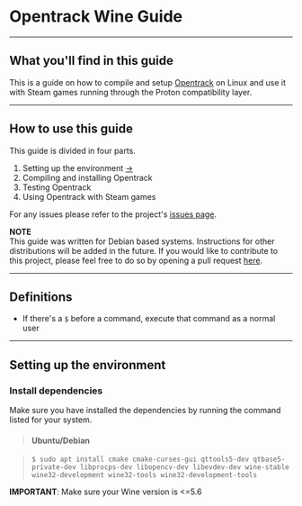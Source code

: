 # Opentrack Wine Guide

---

## What you'll find in this guide

This is a guide on how to compile and setup [Opentrack](https://github.com/opentrack/opentrack) on Linux and use it with Steam games running through the Proton compatibility layer.

---

## How to use this guide

This guide is divided in four parts.  

1. Setting up the environment [->](#setting-up-the-environment)
2. Compiling and installing Opentrack
3. Testing Opentrack
4. Using Opentrack with Steam games

For any issues please refer to the project's [issues page](https://github.com/SkrapeProjects/opentrack-wine-guide/issues).  

**NOTE**  
This guide was written for Debian based systems. Instructions for other distributions will be added in the future. If you would like to contribute to this project, please feel free to do so by opening a pull request [here](https://github.com/SkrapeProjects/opentrack-wine-guide/pulls).

---

## Definitions

- If there's a `$` before a command, execute that command as a normal user  

---

## Setting up the environment

### Install dependencies

Make sure you have installed the dependencies by running the command listed for your system.

> #### Ubuntu/Debian

> ```
> $ sudo apt install cmake cmake-curses-gui qttools5-dev qtbase5-private-dev libprocps-dev libopencv-dev libevdev-dev wine-stable wine32-development wine32-tools wine32-development-tools
> ```  

**IMPORTANT**: Make sure your Wine version is <=5.6
